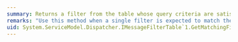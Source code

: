```yaml
---
summary: Returns a filter from the table whose query criteria are satisfied by a specified message or buffered message.
remarks: "Use this method when a single filter is expected to match the message and the matching filter is required.  \n  \n Use <xref:System.ServiceModel.Dispatcher.IMessageFilterTable%601.GetMatchingFilter%2A> if the body content does not require examination. Use <xref:System.ServiceModel.Dispatcher.IMessageFilterTable%601.GetMatchingFilter%2A> if the contents of the message body may require examination."
uid: System.ServiceModel.Dispatcher.IMessageFilterTable`1.GetMatchingFilter*
---
```

